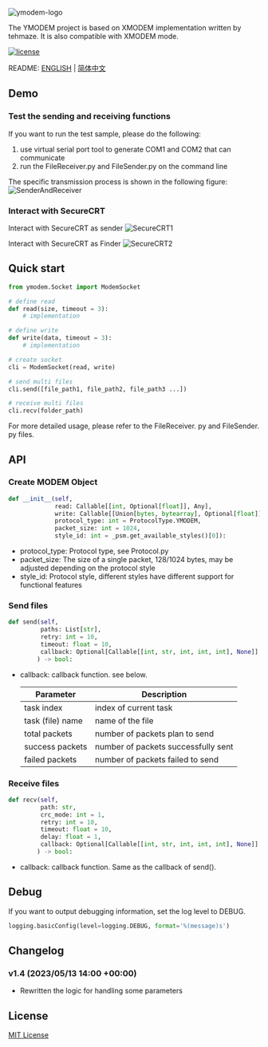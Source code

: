 ![ymodem-logo](https://raw.githubusercontent.com/alexwoo1900/ymodem/master/docs/assets/ymodem-logo.png)

The YMODEM project is based on XMODEM implementation written by tehmaze. It is also compatible with XMODEM mode.

[![license](https://img.shields.io/github/license/mashape/apistatus.svg)](https://opensource.org/licenses/MIT)


README: [ENGLISH](https://github.com/alexwoo1900/ymodem/blob/master/README.md) | [简体中文](https://github.com/alexwoo1900/ymodem/blob/master/README_CN.md)


## Demo

### Test the sending and receiving functions

If you want to run the test sample, please do the following:
1. use virtual serial port tool to generate COM1 and COM2 that can communicate
2. run the FileReceiver.py and FileSender.py on the command line

The specific transmission process is shown in the following figure:
![SenderAndReceiver](https://raw.githubusercontent.com/alexwoo1900/ymodem/master/docs/assets/console_test.gif)

### Interact with SecureCRT

Interact with SecureCRT as sender
![SecureCRT1](https://raw.githubusercontent.com/alexwoo1900/ymodem/master/docs/assets/sender.gif)

Interact with SecureCRT as Finder
![SecureCRT2](https://raw.githubusercontent.com/alexwoo1900/ymodem/master/docs/assets/receiver.gif)

## Quick start

```python
from ymodem.Socket import ModemSocket

# define read
def read(size, timeout = 3):
    # implementation

# define write
def write(data, timeout = 3):
    # implementation

# create socket
cli = ModemSocket(read, write)

# send multi files
cli.send([file_path1, file_path2, file_path3 ...])

# receive multi files
cli.recv(folder_path)
```

For more detailed usage, please refer to the FileReceiver. py and FileSender. py files.

## API

### Create MODEM Object

```python
def __init__(self, 
             read: Callable[[int, Optional[float]], Any], 
             write: Callable[[Union[bytes, bytearray], Optional[float]], Any], 
             protocol_type: int = ProtocolType.YMODEM, 
             packet_size: int = 1024,
             style_id: int = _psm.get_available_styles()[0]):
```
- protocol_type: Protocol type, see Protocol.py
- packet_size: The size of a single packet, 128/1024 bytes, may be adjusted depending on the protocol style
- style_id: Protocol style, different styles have different support for functional features

### Send files

```python
def send(self, 
         paths: List[str], 
         retry: int = 10, 
         timeout: float = 10, 
         callback: Optional[Callable[[int, str, int, int, int], None]] = None
        ) -> bool:
```

- callback: callback function. see below.

    Parameter | Description
    -|-
    task index | index of current task
    task (file) name | name of the file
    total packets | number of packets plan to send
    success packets | number of packets successfully sent
    failed packets | number of packets failed to send

### Receive files

```python
def recv(self, 
         path: str, 
         crc_mode: int = 1, 
         retry: int = 10, 
         timeout: float = 10, 
         delay: float = 1, 
         callback: Optional[Callable[[int, str, int, int, int], None]] = None
        ) -> bool:
```

- callback: callback function. Same as the callback of send().

## Debug

If you want to output debugging information, set the log level to DEBUG.

```python
logging.basicConfig(level=logging.DEBUG, format='%(message)s')
```

## Changelog
### v1.4 (2023/05/13 14:00 +00:00)

- Rewritten the logic for handling some parameters

## License 
[MIT License](https://opensource.org/licenses/MIT)